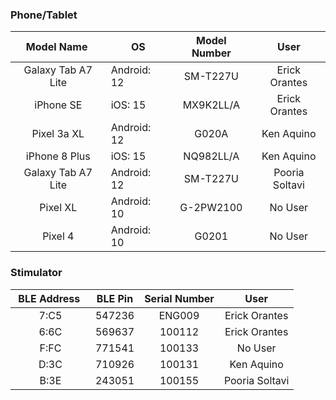 ### Phone/Tablet

| &nbsp;Model Name &nbsp; | OS | Model Number | User |
|:-:|-|:-:|:-:|
|Galaxy Tab A7 Lite|Android: 12|SM-T227U|Erick Orantes|
|iPhone SE|iOS: 15|MX9K2LL/A|Erick Orantes|
|Pixel 3a XL|Android: 12|G020A|Ken Aquino|
|iPhone 8 Plus|iOS: 15|NQ982LL/A|Ken Aquino|
|Galaxy Tab A7 Lite|Android: 12|SM-T227U|Pooria Soltavi|
|Pixel XL|Android: 10|G-2PW2100|No User|
|Pixel 4|Android: 10|G0201|No User|




### Stimulator

| &nbsp;BLE Address &nbsp; | BLE Pin | Serial Number | User |
|:-:|-|:-:|:-:|
|7:C5|547236|ENG009|Erick Orantes|
|6:6C|569637|100112|Erick Orantes|
|F:FC|771541|100133|No User|
|D:3C|710926|100131|Ken Aquino|
|B:3E|243051|100155|Pooria Soltavi|





